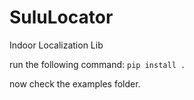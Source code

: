 # SuluLocator
Indoor Localization Lib

run the following command:
```pip install .```

now check the examples folder.